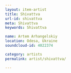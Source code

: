 ```yaml
---
layout: item-artist
title: Shivattva
url-id: shivattva
meta: Shivattva
keywords: Shivattva

name: Artem Arhangelskiy
location: Odesa, Ukraine
soundcloud-id: 4022374

category: artists
permalink: artist/shivattva/

---
```



